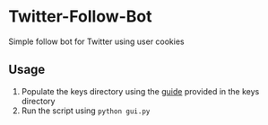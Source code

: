# Twitter-Follow-Bot
Simple follow bot for Twitter using user cookies

## Usage
1. Populate the keys directory using the [guide](/keys/README.md) provided in the keys directory
2. Run the script using `python gui.py`
